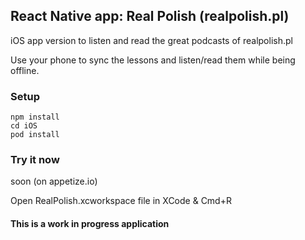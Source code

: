 ## React Native app: Real Polish (realpolish.pl)

iOS app version to listen and read the great podcasts of realpolish.pl

Use your phone to sync the lessons and listen/read them while being offline.

### Setup

```
npm install
cd iOS
pod install
```

### Try it now

soon (on appetize.io)

Open RealPolish.xcworkspace file in XCode & Cmd+R

#### This is a work in progress application
 